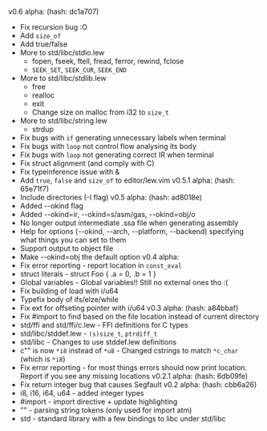 v0.6 alpha: (hash: dc1a707)
- Fix recursion bug :O
- Add `size_of`
- Add true/false
- More to std/libc/stdio.lew
    - fopen, fseek, ftell, fread, ferror, rewind, fclose
    - `SEEK_SET`, `SEEK_CUR`, `SEEK_END`
- More to std/libc/stdlib.lew
    - free
    - realloc
    - exit
    - Change size on malloc from i32 to `size_t`
- More to std/libc/string.lew
    - strdup
- Fix bugs with `if` generating unnecessary labels when terminal
- Fix bugs with `loop` not control flow analysing its body 
- Fix bugs with `loop` not generating correct IR when terminal
- Fix struct alignment (and comply with C)
- Fix typeinference issue with &
- Add `true`, `false` and `size_of` to editor/lew.vim
v0.5.1 alpha: (hash: 65e71f7)
- Include directories (-I flag)
v0.5 alpha: (hash: ad8018e)
- Added --okind flag
- Added --okind=ir, --okind=s/asm/gas, --okind=obj/o
- No longer output intermediate .ssa file when generating assembly
- Help for options (--okind, --arch, --platform, --backend) specifying what things you can set to them
- Support output to object file
- Make --okind=obj the default option
v0.4 alpha:
- Fix error reporting - report location in `const_eval`
- struct literals - struct Foo { .a = 0, .b = 1 }
- Global variables - Global variables!! Still no external ones tho :(
- Fix building of load with i/u64
- Typefix body of ifs/elze/while
- Fix ext for offseting pointer with i/u64
v0.3 alpha: (hash: a84bbaf)
- Fix #import to find based on the file location instead of current directory
- std/ffi and std/ffi/c.lew - FFI definitions for C types
- std/libc/stddef.lew - `(s)size_t`, `ptrdiff_t`
- std/libc - Changes to use stddef.lew definitions
- c"" is now `*i8` instead of `*u8` - Changed cstrings to match `*c_char` (which is `*i8`)
- Fix error reporting - for most things errors should now print location. Report if you see any missing locations 
v0.2.1 alpha: (hash: 6db09fe)
- Fix return integer bug that causes Segfault
v0.2 alpha: (hash: cbb6a26) 
- i8, i16, i64, u64 - added integer types
- #import - import directive + update highlighting
- ""  - parsing string tokens (only used for import atm)
- std - standard library with a few bindings to libc under std/libc
